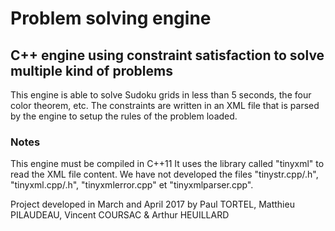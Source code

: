 # Problem solving engine

## C++ engine using constraint satisfaction to solve multiple kind of problems
This engine is able to solve Sudoku grids in less than 5 seconds, the four color theorem, etc.
The constraints are written in an XML file that is parsed by the engine to setup the rules of the problem loaded.

### Notes
This engine must be compiled in C++11
It uses the library called "tinyxml" to read the XML file content.
We have not developed the files "tinystr.cpp/.h", "tinyxml.cpp/.h", "tinyxmlerror.cpp" et "tinyxmlparser.cpp".


Project developed in March and April 2017 by Paul TORTEL, Matthieu PILAUDEAU, Vincent COURSAC & Arthur HEUILLARD
